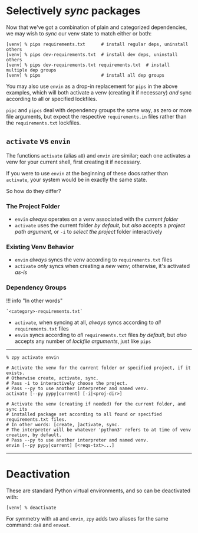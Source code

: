 # Selectively *sync* packages

Now that we've got a combination of plain
and categorized dependencies,
we may wish to *sync* our venv state to match
either or both:

```console
[venv] % pips requirements.txt      # install regular deps, uninstall others
[venv] % pips dev-requirements.txt  # install dev deps, uninstall others
[venv] % pips dev-requirements.txt requirements.txt  # install multiple dep groups
[venv] % pips                       # install all dep groups
```

You may also use `envin` as a drop-in replacement for `pips` in the above examples,
which will both activate a venv (creating it if necessary)
*and* sync according to all or specified lockfiles.

`pipc` and `pipcs` deal with dependency groups the same way,
as zero or more file arguments,
but expect the respective `requirements.in` files
rather than the `requirements.txt` lockfiles.

## `activate` vs `envin`

The functions `activate` (alias `a8`) and `envin`
are similar; each one activates a venv for your current shell,
first creating it if necessary.

If you were to use `envin` at the beginning of these docs rather than `activate`,
your system would be in exactly the same state.

So how do they differ?

### The Project Folder

- `envin` *always* operates on a venv associated with the *current folder*
- `activate` uses the current folder *by default*,
  but *also* accepts a *project path argument*,
  or `-i` to *select the project* folder interactively

### Existing Venv Behavior

- `envin` *always* syncs the venv according to `requirements.txt` files
- `activate` *only* syncs when creating a *new venv*;
  otherwise, it's activated *as-is*

### Dependency Groups

!!! info "In other words"

    `<category>-requirements.txt`

- `activate`, when syncing at all, *always* syncs according to *all* `requirements.txt` files
- `envin` syncs according to *all* `requirements.txt` files *by default*,
  but *also* accepts any number of *lockfile arguments*, just like `pips`

---

```console
% zpy activate envin
```
```shell
# Activate the venv for the current folder or specified project, if it exists.
# Otherwise create, activate, sync.
# Pass -i to interactively choose the project.
# Pass --py to use another interpreter and named venv.
activate [--py pypy|current] [-i|<proj-dir>]

# Activate the venv (creating if needed) for the current folder, and sync its
# installed package set according to all found or specified requirements.txt files.
# In other words: [create, ]activate, sync.
# The interpreter will be whatever 'python3' refers to at time of venv creation, by default.
# Pass --py to use another interpreter and named venv.
envin [--py pypy|current] [<reqs-txt>...]
```

---

# Deactivation

These are standard Python virtual environments,
and so can be deactivated with:

```console
[venv] % deactivate
```

For symmetry with `a8` and `envin`, `zpy` adds two aliases for the same command:
`da8` and `envout`.
